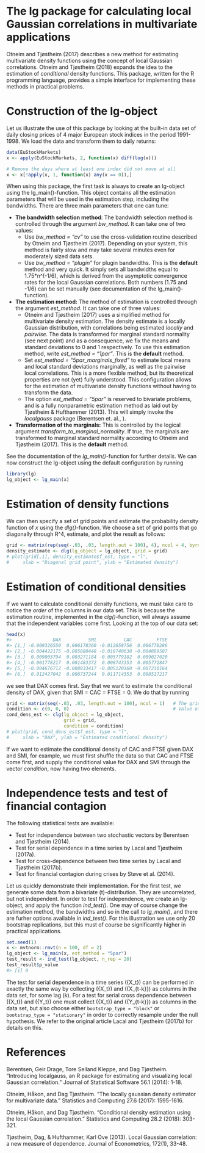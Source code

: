 
<!-- README.md is generated from README.Rmd. Please edit that file -->

# The lg package for calculating local Gaussian correlations in multivariate applications

Otneim and Tjøstheim (2017) describes a new method for estimating
multivariate density functions using the concept of local Gaussian
correlations. Otneim and Tjøstheim (2018) expands the idea to the
estimation of *conditional* density functions. This package, written for
the R programming language, provides a simple interface for implementing
these methods in practical problems.

# Construction of the lg-object

Let us illustrate the use of this package by looking at the built-in
data set of daily closing prices of 4 major European stock indices in
the period 1991-1998. We load the data and transform them to daily
returns:

``` r
data(EuStockMarkets)
x <- apply(EuStockMarkets, 2, function(x) diff(log(x)))

# Remove the days where at least one index did not move at all
x <- x[!apply(x, 1, function(x) any(x == 0)),]
```

When using this package, the first task is always to create an lg-object
using the lg\_main()-function. This object contains all the estimation
parameters that will be used in the estimation step, including the
bandwidths. There are three main parameters that one can tune:

  - **The bandwidth selection method**: The bandwidth selection method
    is controlled through the argument *bw\_method*. It can take one of
    two values:
      - Use *bw\_method = “cv”* to use the cross-validation routine
        described by Otneim and Tjøstheim (2017). Depending on your
        system, this method is fairly slow and may take several minutes
        even for moderately sized data sets.
      - Use *bw\_method = “plugin”* for plugin bandwidths. This is the
        **default** method and very quick. It simply sets all bandwidths
        equal to 1.75\*n^(-1/6), which is derived from the asymptotic
        convergence rates for the local Gaussian correlations. Both
        numbers (1.75 and -1/6) can be set manually (see documentation
        of the lg\_main()-function).
  - **The estimation method:** The method of estimation is controlled
    through the argument *est\_method*. It can take one of three values:
      - Otneim and Tjøstheim (2017) uses a simplified method for
        multivariate density estimation. The density estimate is a
        locally Gaussian distribution, with correlations being estimated
        *locally* and *pairwise*. The data is transformed for marginal
        standard normality (see next point) and as a consequence, we fix
        the means and standard deviations to 0 and 1 respectively. To
        use this estimation method, write *est\_method = “1par”*. This
        is the **default** method.
      - Set *est\_method = “5par\_marginals\_fixed”* to estimate local
        means and local standard deviations marginally, as well as the
        pairwise local correlations. This is a more flexible method, but
        its theoretical properties are not (yet) fully understood. This
        configuration allows for the estimation of multivariate density
        functions without having to transform the data.
      - The option *est\_method = “5par”* is reserved to bivariate
        problems, and is a fully nonparametric estimation method as laid
        out by Tjøstheim & Hufthammer (2013). This will simply invoke
        the *localgauss* package (Berentsen et. al., ).
  - **Transformation of the marginals:** This is controlled by the
    logical argument *transform\_to\_marginal\_normality*. If true, the
    marginals are transformed to marginal standard normality according
    to Otneim and Tjøstheim (2017). This is the **default** method.

See the documentation of the *lg\_main()*-function for further details.
We can now construct the lg-object using the default configuration by
running

``` r
library(lg)
lg_object <- lg_main(x)
```

# Estimation of density functions

We can then specify a set of grid points and estimate the probability
density function of *x* using the *dlg()*-function. We choose a set of
grid ponts that go diagonally through R^4, estimate, and plot the result
as
follows:

``` r
grid <- matrix(rep(seq(-.03, .03, length.out = 100), 4), ncol = 4, byrow = FALSE)
density_estimate <- dlg(lg_object = lg_object, grid = grid)
# plot(grid[,1], density_estimate$f_est, type = "l",
#     xlab = "Diagonal grid point", ylab = "Estimated density")
```

# Estimation of conditional densities

If we want to calculate conditional density functions, we must take care
to notice the *order* of the columns in our data set. This is because
the estimation routine, implemented in the *clg()*-function, will always
assume that the independent variables come first. Looking at the top of
our data set:

``` r
head(x)
#>               DAX          SMI          CAC         FTSE
#> [1,] -0.009326550  0.006178360 -0.012658756  0.006770286
#> [2,] -0.004422175 -0.005880448 -0.018740638 -0.004889587
#> [3,]  0.009003794  0.003271184 -0.005779182  0.009027020
#> [4,] -0.001778217  0.001483372  0.008743353  0.005771847
#> [5,] -0.004676712 -0.008933417 -0.005120160 -0.007230164
#> [6,]  0.012427042  0.006737244  0.011714353  0.008517217
```

we see that DAX comes first. Say that we want to estimate the
conditional density of DAX, given that SMI = CAC = FTSE = 0. We do that
by
running

``` r
grid <- matrix(seq(-.03, .03, length.out = 100), ncol = 1)   # The grid must be a matrix
condition <- c(0, 0, 0)                                      # Value of dependent variables
cond_dens_est <- clg(lg_object = lg_object, 
                     grid = grid,
                     condition = condition)
# plot(grid, cond_dens_est$f_est, type = "l",
#     xlab = "DAX", ylab = "Estimated conditional density")
```

If we want to estimate the conditional density of CAC and FTSE given DAX
and SMI, for example, we must first shuffle the data so that CAC and
FTSE come first, and supply the conditional value for DAX and SMI
through the vector *condition*, now having two elements.

# Independence tests and test of financial contagion

The following statistical tests are available:

  - Test for independence between two stochastic vectors by Berentsen
    and Tjøstheim (2014).
  - Test for serial dependence in a time series by Lacal and Tjøstheim
    (2017a).
  - Test for cross-dependence between two time series by Lacal and
    Tjøstheim (2017b).
  - Test for financial contagion during crises by Støve et al. (2014).

Let us quickly demonstrate their implementation. For the first test, we
generate some data from a bivariate \(t\)-distribution. They are
uncorrelated, but not independent. In order to test for independence, we
create an lg-object, and apply the function *ind\_test()*. One may of
course change the estimation method, the bandwidths and so in the call
to *lg\_main()*, and there are furher options available in
*ind\_test()*. For this illustration we use only 20 bootstrap
replications, but this must of course be significantly higher in
practical applications.

``` r
set.seed(1)
x <- mvtnorm::rmvt(n = 100, df = 2)
lg_object <- lg_main(x, est_method = "5par")
test_result <- ind_test(lg_object, n_rep = 20)
test_result$p_value
#> [1] 0
```

The test for serial dependence in a time series \(\{X_t\}\) can be
performed in exactly the same way by collecting \(\{X_t\}\) and
\(\{X_{t-k}\}\) as columns in the data set, for some lag \(k\). For a
test for serial cross dependence between \(\{X_t\}\) and \(\{Y_t\}\) one
must collect \(\{X_t\}\) and \(\{Y_{t-k}\}\) as columns in the data set,
but also choose either `bootstrap_type = "block"` or `bootstrap_type =
"stationary"` in order to correctly resample under the null hypothesis.
We refer to the original article Lacal and Tjøstheim (2017b) for details
on this.

# References

Berentsen, Geir Drage, Tore Selland Kleppe, and Dag Tjøstheim.
“Introducing localgauss, an R package for estimating and visualizing
local Gaussian correlation.” Journal of Statistical Software 56.1
(2014): 1-18.

Otneim, Håkon, and Dag Tjøstheim. “The locally gaussian density
estimator for multivariate data.” Statistics and Computing 27.6 (2017):
1595-1616.

Otneim, Håkon, and Dag Tjøstheim. “Conditional density estimation using
the local Gaussian correlation.” Statistics and Computing 28.2 (2018):
303-321.

Tjøstheim, Dag, & Hufthammer, Karl Ove (2013). Local Gaussian
correlation: a new measure of dependence. Journal of Econometrics,
172(1), 33-48.
